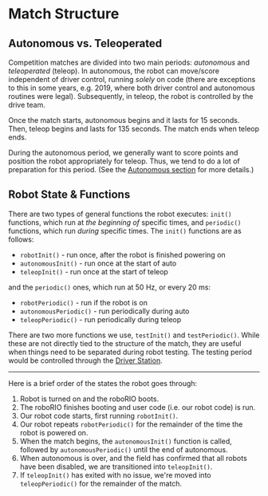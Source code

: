 # Match Structure

## Autonomous vs. Teleoperated

Competition matches are divided into two main periods: *autonomous* and *teleoperated* (teleop). In autonomous, the robot can move/score independent of driver control, running *solely* on code (there are exceptions to this in some years, e.g. 2019, where both driver control and autonomous routines were legal). Subsequently, in teleop, the robot is controlled by the drive team.

Once the match starts, autonomous begins and it lasts for 15 seconds. Then, teleop begins and lasts for 135 seconds. The match ends when teleop ends.

During the autonomous period, we generally want to score points and position the robot appropriately for teleop. Thus, we tend to do a lot of preparation for this period. (See the [Autonomous section](https://frc1257.github.io/robotics-training/#/frc/4-Autonomous/README) for more details.)

## Robot State & Functions

There are two types of general functions the robot executes: `init()` functions, which run at *the beginning of* specific times, and `periodic()` functions, which run *during* specific times. The `init()` functions are as follows:

- `robotInit()` - run once, after the robot is finished powering on
- `autonomousInit()` - run once at the start of auto
- `teleopInit()` - run once at the start of teleop

and the `periodic()` ones, which run at 50 Hz, or every 20 ms:

- `robotPeriodic()` - run if the robot is on
- `autonomousPeriodic()` - run periodically during auto
- `teleopPeriodic()` - run periodically during teleop

There are two more functions we use, `testInit()` and `testPeriodic()`. While these are not directly tied to the structure of the match, they are useful when things need to be separated during robot testing. The testing period would be controlled through the [Driver Station](https://docs.wpilib.org/en/latest/docs/software/driverstation/driver-station.html).

---

Here is a brief order of the states the robot goes through:

1. Robot is turned on and the roboRIO boots.
2. The roboRIO finishes booting and user code (i.e. our robot code) is run.
3. Our robot code starts, first running `robotInit()`.
4. Our robot repeats `robotPeriodic()` for the remainder of the time the robot is powered on.
5. When the match begins, the `autonomousInit()` function is called, followed by `autonomousPeriodic()` until the end of autonomous.
6. When autonomous is over, and the field has confirmed that all robots have been disabled, we are transitioned into `teleopInit()`.
7. If `teleopInit()` has exited with no issue, we're moved into `teleopPeriodic()` for the remainder of the match.
